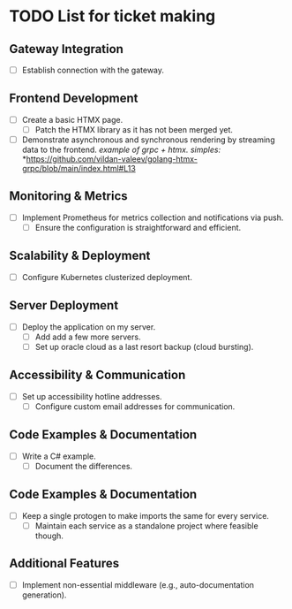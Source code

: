 # TODO List for ticket making

## Gateway Integration
- [ ] Establish connection with the gateway.

## Frontend Development
- [ ] Create a basic HTMX page.
  - [ ] Patch the HTMX library as it has not been merged yet.
- [ ] Demonstrate asynchronous and synchronous rendering by streaming data to the frontend.
*example of grpc + htmx. simples:*
*https://github.com/vildan-valeev/golang-htmx-grpc/blob/main/index.html#L13

## Monitoring & Metrics
- [ ] Implement Prometheus for metrics collection and notifications via push.
  - [ ] Ensure the configuration is straightforward and efficient.

## Scalability & Deployment
- [ ] Configure Kubernetes clusterized deployment.

## Server Deployment
- [ ] Deploy the application on my server.
  - [ ] Add add a few more servers.
  - [ ] Set up oracle cloud as a last resort backup (cloud bursting).

## Accessibility & Communication
- [ ] Set up accessibility hotline addresses.
  - [ ] Configure custom email addresses for communication.

## Code Examples & Documentation
- [ ] Write a C# example.
  - [ ] Document the differences.

## Code Examples & Documentation
- [ ] Keep a single protogen to make imports the same for every service.
  - [ ] Maintain each service as a standalone project where feasible though.

## Additional Features
- [ ] Implement non-essential middleware (e.g., auto-documentation generation).
